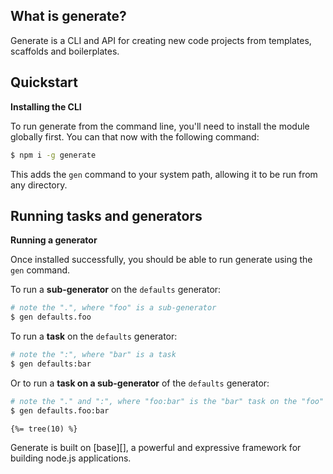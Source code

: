 ## What is generate?

Generate is a CLI and API for creating new code projects from templates, scaffolds and boilerplates. 

## Quickstart

**Installing the CLI**

To run generate from the command line, you'll need to install the module globally first. You can that now with the following command:

```sh
$ npm i -g generate
```

This adds the `gen` command to your system path, allowing it to be run from any directory. 



## Running tasks and generators

**Running a generator**

Once installed successfully, you should be able to run generate using the `gen` command. 


To run a **sub-generator** on the `defaults` generator:

```sh
# note the ".", where "foo" is a sub-generator
$ gen defaults.foo
```

To run a **task** on the `defaults` generator:

```sh
# note the ":", where "bar" is a task
$ gen defaults:bar
```

Or to run a **task on a sub-generator** of the `defaults` generator:

```sh
# note the "." and ":", where "foo:bar" is the "bar" task on the "foo" sub-generator
$ gen defaults.foo:bar
```

```
{%= tree(10) %}
```


Generate is built on [base][], a powerful and expressive framework for building node.js applications. 

